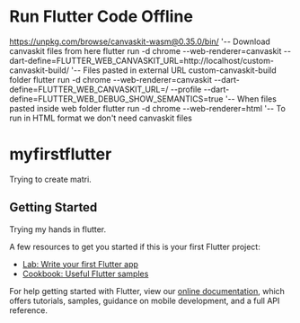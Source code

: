 # Run Flutter Code Offline 
https://unpkg.com/browse/canvaskit-wasm@0.35.0/bin/ '-- Download canvaskit files from here
flutter run -d chrome --web-renderer=canvaskit --dart-define=FLUTTER_WEB_CANVASKIT_URL=http://localhost/custom-canvaskit-build/ '-- Files pasted in external URL custom-canvaskit-build folder
flutter run -d chrome --web-renderer=canvaskit --dart-define=FLUTTER_WEB_CANVASKIT_URL=/ --profile --dart-define=FLUTTER_WEB_DEBUG_SHOW_SEMANTICS=true '-- When files pasted inside web folder
flutter run -d chrome --web-renderer=html '-- To run in HTML format we don't need canvaskit files

# myfirstflutter
Trying to create matri.

## Getting Started

Trying my hands in flutter.

A few resources to get you started if this is your first Flutter project:

- [Lab: Write your first Flutter app](https://flutter.dev/docs/get-started/codelab)
- [Cookbook: Useful Flutter samples](https://flutter.dev/docs/cookbook)

For help getting started with Flutter, view our
[online documentation](https://flutter.dev/docs), which offers tutorials,
samples, guidance on mobile development, and a full API reference.

